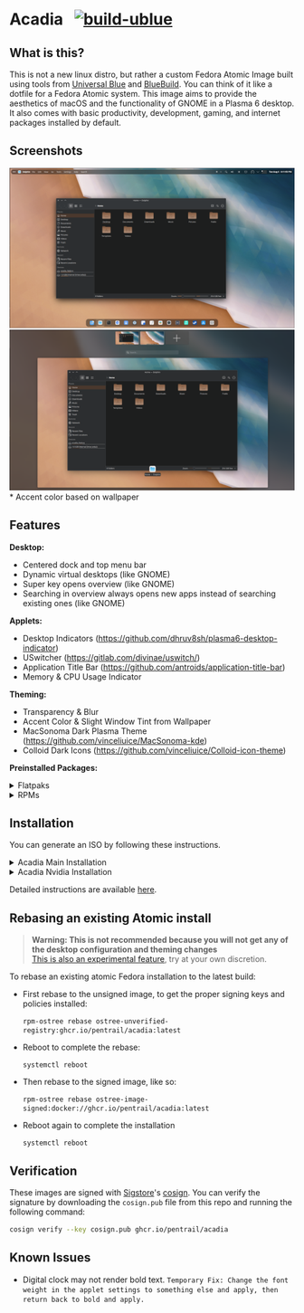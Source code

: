 # Acadia &nbsp; [![build-ublue](https://github.com/blue-build/template/actions/workflows/build.yml/badge.svg)](https://github.com/blue-build/template/actions/workflows/build.yml)

## What is this?
This is not a new linux distro, but rather a custom Fedora Atomic Image built using tools from [Universal Blue](https://universal-blue.org/) and [BlueBuild](https://blue-build.org/). You can think of it like a dotfile for a Fedora Atomic system. This image aims to provide the aesthetics of macOS and the functionality of GNOME in a Plasma 6 desktop. It also comes with basic productivity, development, gaming, and internet packages installed by default. 

## Screenshots
![Desktop](/screenshots/desktop.png)
![Dynamic Virtual Desktops](/screenshots/dynamic.png)
\* Accent color based on wallpaper

## Features
**Desktop:**
- Centered dock and top menu bar
- Dynamic virtual desktops (like GNOME)
- Super key opens overview (like GNOME)
- Searching in overview always opens new apps instead of searching existing ones (like GNOME)

**Applets:**
- Desktop Indicators (https://github.com/dhruv8sh/plasma6-desktop-indicator)
- USwitcher (https://gitlab.com/divinae/uswitch/)
- Application Title Bar (https://github.com/antroids/application-title-bar)
- Memory & CPU Usage Indicator

**Theming:**
- Transparency & Blur
- Accent Color & Slight Window Tint from Wallpaper
- MacSonoma Dark Plasma Theme (https://github.com/vinceliuice/MacSonoma-kde)
- Colloid Dark Icons (https://github.com/vinceliuice/Colloid-icon-theme)

**Preinstalled Packages:**
<details closed>
<summary>Flatpaks</summary>
  
- Discord
- KeePassXC
- OnlyOffice
- Kalk
- Kontact
- Okular
- Gwenview
- Elisa
- Kamoso
- Mpv
- Kdenlive
- Krita
- Blender
- Steam
- ProtonUp-QT
- Prism Launcher
- Github Desktop

</details>
<details closed>
<summary>RPMs</summary>

- [Upstream Packages](https://github.com/ublue-os/main/blob/main/packages.json)
- chromium
- code (VSCode)
- virt-manager
- libvirt
- virt-install
- edk2-ovmf
- qemu-kvm

</details>

## Installation
You can generate an ISO by following these instructions.
<details closed>
<summary>Acadia Main Installation</summary>
  
1. Install podman
2. Create a folder where the ISO should be stored:
```mkdir iso-output```
3. Generate ISO:
```sudo podman run --rm --privileged --volume ./iso-output:/build-container-installer/build --security-opt label=disable --pull=newer ghcr.io/jasonn3/build-container-installer:latest IMAGE_REPO=ghcr.io/pentrail IMAGE_NAME=acadia IMAGE_TAG=latest VARIANT=Kinoite```

</details>

<details closed>
<summary>Acadia Nvidia Installation</summary>
  
1. Install podman
2. Create a folder where the ISO should be stored:
```mkdir iso-output```
3. Generate ISO:
```sudo podman run --rm --privileged --volume ./iso-output:/build-container-installer/build --security-opt label=disable --pull=newer ghcr.io/jasonn3/build-container-installer:latest IMAGE_REPO=ghcr.io/pentrail IMAGE_NAME=acadia-nvidia IMAGE_TAG=latest VARIANT=Kinoite```

</details>

Detailed instructions are available [here](https://blue-build.org/learn/universal-blue/#fresh-install-from-an-iso).

## Rebasing an existing Atomic install

> **Warning: This is not recommended because you will not get any of the desktop configuration and theming changes**  
> [This is also an experimental feature](https://www.fedoraproject.org/wiki/Changes/OstreeNativeContainerStable), try at your own discretion.

To rebase an existing atomic Fedora installation to the latest build:

- First rebase to the unsigned image, to get the proper signing keys and policies installed:
  ```
  rpm-ostree rebase ostree-unverified-registry:ghcr.io/pentrail/acadia:latest
  ```
- Reboot to complete the rebase:
  ```
  systemctl reboot
  ```
- Then rebase to the signed image, like so:
  ```
  rpm-ostree rebase ostree-image-signed:docker://ghcr.io/pentrail/acadia:latest
  ```
- Reboot again to complete the installation
  ```
  systemctl reboot
  ```

## Verification

These images are signed with [Sigstore](https://www.sigstore.dev/)'s [cosign](https://github.com/sigstore/cosign). You can verify the signature by downloading the `cosign.pub` file from this repo and running the following command:

```bash
cosign verify --key cosign.pub ghcr.io/pentrail/acadia
```

## Known Issues
- Digital clock may not render bold text.
`
Temporary Fix: Change the font weight in the applet settings to something else and apply, then return back to bold and apply.
`
